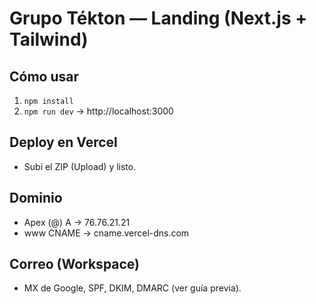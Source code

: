 # Grupo Tékton — Landing (Next.js + Tailwind)
## Cómo usar
1) `npm install`
2) `npm run dev` → http://localhost:3000
## Deploy en Vercel
- Subí el ZIP (Upload) y listo.
## Dominio
- Apex (@) A → 76.76.21.21
- www CNAME → cname.vercel-dns.com
## Correo (Workspace)
- MX de Google, SPF, DKIM, DMARC (ver guía previa).
